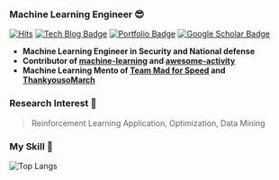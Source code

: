 ### Machine Learning Engineer 😎
[![Hits](https://hits.seeyoufarm.com/api/count/incr/badge.svg?url=https%3A%2F%2Fgithub.com%2FKaintels&)](https://hits.seeyoufarm.com)
[![Tech Blog Badge](http://img.shields.io/badge/-Tech%20blog-black?style=flat-square&logo=github&link=https://swhme.tistory.com/)](https://swhme.tistory.com/)
[![Portfolio Badge](https://img.shields.io/badge/-Portfolio-d13232?logoWidth=15&logoColor=white&link=https://www.notion.so/23b3d24db6c4485fba477a87193461bc)](https://sites.google.com/view/swoohan/home)
[![Google Scholar Badge](https://img.shields.io/badge/-Scholar-4285f4?style=flat-square&logo=google-scholar&logoColor=white&link=https://scholar.google.com/citations?user=NWbfyKYAAAAJ&hl)](https://scholar.google.com/citations?user=NWbfyKYAAAAJ&hl)

- **Machine Learning Engineer in Security and National defense**
- **Contributor of [**machine-learning**](https://github.com/teddylee777/machine-learning) and [**awesome-activity**](https://github.com/FKgk/awesome-activity)**
- **Machine Learning Mento of [**Team Mad for Speed**](https://www.facebook.com/teammfs/) and [**ThankyousoMarch**](https://th3.co.kr/)**

### Research Interest 🔎

> Reinforcement Learning Application, Optimization, Data Mining


### My Skill 📙

![Top Langs](https://github-readme-stats.vercel.app/api/top-langs/?username=kaintels&hide=scss,html,css,jupyter%20notebook&layout=compact&langs_count=10)
